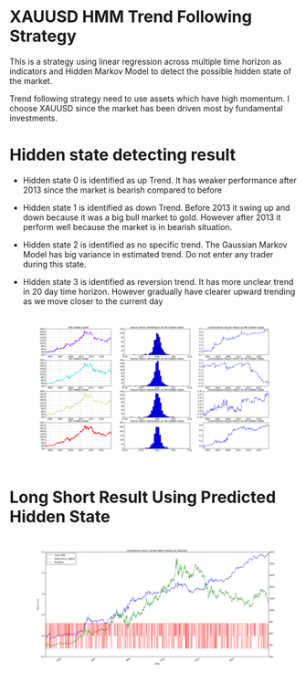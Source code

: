 # XAUUSD HMM Trend Following Strategy

This is a strategy using linear regression across multiple time horizon as
indicators and Hidden Markov Model to detect the possible hidden state of the market.

Trend following strategy need to use assets which have high momentum. I choose
XAUUSD since the market has been driven most by fundamental investments.

# Hidden state detecting result
  * Hidden state 0 is identified as up Trend. It has weaker performance after 2013 since the market is bearish compared to before   

  * Hidden state 1 is identified as down Trend. Before 2013 it swing up and down because it was a big bull market to gold. However
  after 2013 it perform well because the market is in bearish situation.

  * Hidden state 2 is identified as no specific trend. The Gaussian Markov Model has big variance in estimated trend. Do not enter any
  trader during this state.

  * Hidden state 3 is identified as reversion trend. It has more unclear trend in 20 day time horizon. However gradually have
  clearer upward trending as we move closer to the current day



![hidden states](decomp.png)

# Long Short Result Using Predicted Hidden State
![PNL](PNL.png)

